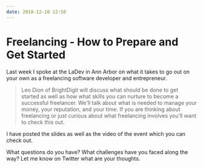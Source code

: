 ```yaml
---
date: 2018-12-10 12:58
---
```

# Freelancing - How to Prepare and Get Started


Last week I spoke at the LaDev in Ann Arbor on what it takes to go out on your own as a freelancing software developer and entrepreneur. 


> Leo Dion of BrightDigit will discuss what should be done to get started as well as how what skills you can nurture to become a successful freelancer. We'll talk about what is needed to manage your money, your reputation, and your time. If you are thinking about freelancing or just curious about what freelancing involves you’ll want to check this out.


I have posted the slides as well as the video of the event which you can check out. 



What questions do you have? What challenges have you faced along the way? Let me know on Twitter what are your thoughts.